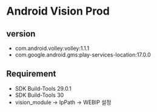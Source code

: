 # Android Vision Prod

version
----------------------------
* com.android.volley:volley:1.1.1
* com.google.android.gms:play-services-location:17.0.0

Requirement
----------------------------
* SDK Build-Tools 29.0.1
* SDK Build-Tools 30
* vision_module -> IpPath -> WEBIP 설정
